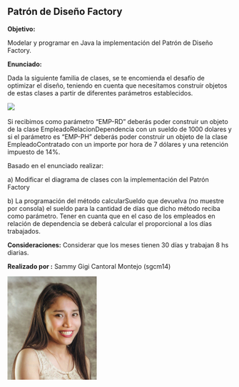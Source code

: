 Patrón de Diseño Factory
---

**Objetivo:**

Modelar y programar en Java la implementación del Patrón de Diseño Factory.

**Enunciado:**

Dada la siguiente familia de clases, se te encomienda el desafío de optimizar el diseño, teniendo en cuenta que necesitamos construir objetos de estas clases a partir de diferentes parámetros establecidos.

![](https://raw.githubusercontent.com/sgcm14/0523C02-proyectos-java/main/introduccion/src/disenio_factory_method/empleado/Captura.PNG)

Si recibimos como parámetro “EMP-RD” deberás poder construir un objeto de la clase EmpleadoRelacionDependencia con un sueldo de 1000 dolares y si el parámetro es “EMP-PH” deberás poder construir un objeto de la clase EmpleadoContratado con un importe por hora de 7 dólares y una retención impuesto de 14%.

Basado en el enunciado realizar:

a) Modificar el diagrama de clases con la implementación del Patrón Factory

b) La programación del método calcularSueldo que devuelva (no muestre por consola) el sueldo para la cantidad de días que dicho método reciba como parámetro. Tener en cuanta que en el caso de los empleados en relación de dependencia se deberá calcular el proporcional a los días trabajados.

**Consideraciones:** Considerar que los meses tienen 30 días y trabajan 8 hs diarias.


**Realizado por :** Sammy Gigi Cantoral Montejo (sgcm14)

<img src ="https://raw.githubusercontent.com/sgcm14/sgcm14/main/sammy.jpg" width="200">